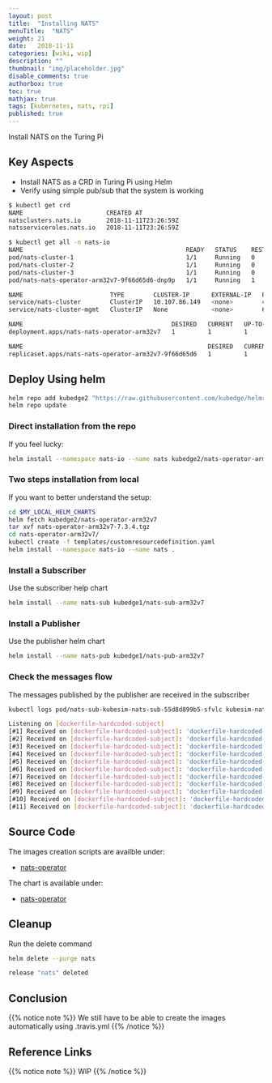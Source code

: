 ```yaml
---
layout: post
title:  "Installing NATS"
menuTitle:  "NATS"
weight: 21
date:   2018-11-11
categories: [wiki, wip]
description: ""
thumbnail: "img/placeholder.jpg"
disable_comments: true
authorbox: true
toc: true
mathjax: true
tags: [kubernetes, nats, rpi]
published: true
---
```


Install NATS on the Turing Pi

<!--more-->

## Key Aspects

- Install NATS as a CRD in Turing Pi using Helm
- Verify using simple pub/sub that the system is working

```bash
$ kubectl get crd
NAME                       CREATED AT
natsclusters.nats.io       2018-11-11T23:26:59Z
natsserviceroles.nats.io   2018-11-11T23:26:59Z

$ kubectl get all -n nats-io
NAME                                             READY   STATUS    RESTARTS   AGE
pod/nats-cluster-1                               1/1     Running   0          89m
pod/nats-cluster-2                               1/1     Running   0          89m
pod/nats-cluster-3                               1/1     Running   0          89m
pod/nats-nats-operator-arm32v7-9f66d65d6-dnp9p   1/1     Running   1          90m

NAME                        TYPE        CLUSTER-IP      EXTERNAL-IP   PORT(S)             AGE
service/nats-cluster        ClusterIP   10.107.86.149   <none>        4222/TCP            89m
service/nats-cluster-mgmt   ClusterIP   None            <none>        6222/TCP,8222/TCP   89m

NAME                                         DESIRED   CURRENT   UP-TO-DATE   AVAILABLE   AGE
deployment.apps/nats-nats-operator-arm32v7   1         1         1            1           90m

NAME                                                   DESIRED   CURRENT   READY   AGE
replicaset.apps/nats-nats-operator-arm32v7-9f66d65d6   1         1         1       90m
```

## Deploy Using helm

```bash
helm repo add kubedge2 "https://raw.githubusercontent.com/kubedge/helmrepos/arm32v7/kubedge2"
helm repo update
```

### Direct installation from the repo

If you feel lucky:

```bash
helm install --namespace nats-io --name nats kubedge2/nats-operator-arm32v7
```

### Two steps installation from local

If you want to better understand the setup:

```bash
cd $MY_LOCAL_HELM_CHARTS
helm fetch kubedge2/nats-operator-arm32v7
tar xvf nats-operator-arm32v7-7.3.4.tgz
cd nats-operator-arm32v7/
kubectl create -f templates/customresourcedefinition.yaml
helm install --namespace nats-io --name nats .
```
### Install a Subscriber

Use the subscriber help chart

```bash
helm install --name nats-sub kubedge1/nats-sub-arm32v7
```

### Install a Publisher

Use the publisher helm chart

```bash
helm install --name nats-pub kubedge1/nats-pub-arm32v7
```

### Check the messages flow

The messages published by the publisher are received in the subscriber

```bash
kubectl logs pod/nats-sub-kubesim-nats-sub-55d8d899b5-sfvlc kubesim-nats-sub-arm32v7

Listening on [dockerfile-hardcoded-subject]
[#1] Received on [dockerfile-hardcoded-subject]: 'dockerfile-hardcoded-message'
[#2] Received on [dockerfile-hardcoded-subject]: 'dockerfile-hardcoded-message'
[#3] Received on [dockerfile-hardcoded-subject]: 'dockerfile-hardcoded-message'
[#4] Received on [dockerfile-hardcoded-subject]: 'dockerfile-hardcoded-message'
[#5] Received on [dockerfile-hardcoded-subject]: 'dockerfile-hardcoded-message'
[#6] Received on [dockerfile-hardcoded-subject]: 'dockerfile-hardcoded-message'
[#7] Received on [dockerfile-hardcoded-subject]: 'dockerfile-hardcoded-message'
[#8] Received on [dockerfile-hardcoded-subject]: 'dockerfile-hardcoded-message'
[#9] Received on [dockerfile-hardcoded-subject]: 'dockerfile-hardcoded-message'
[#10] Received on [dockerfile-hardcoded-subject]: 'dockerfile-hardcoded-message'
[#11] Received on [dockerfile-hardcoded-subject]: 'dockerfile-hardcoded-message'
```

## Source Code

The images creation scripts are availble under:

- [nats-operator](https://github.com/kubedge/kube-rpi/tree/master/images/nats-operator)

The chart is available under:

- [nats-operator](https://github.com/kubedge/kube-rpi/tree/master/charts/nats-operator-arm32v7)

## Cleanup

Run the delete command

```bash
helm delete --purge nats

release "nats" deleted
```

## Conclusion

{{% notice note %}}
We still have to be able to create the images automatically using .travis.yml
{{% /notice %}}

## Reference Links

{{% notice note %}}
WIP
{{% /notice %}}
